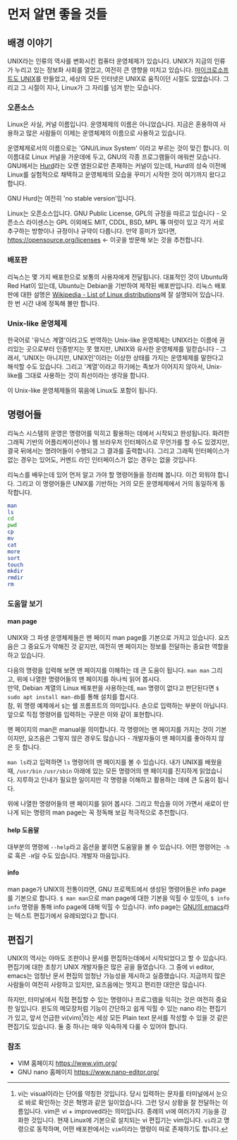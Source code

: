 # 먼저 알면 좋을 것들

## 배경 이야기

UNIX라는 인류의 역사를 변화시킨 컴퓨터 운영체제가 있습니다.
UNIX가 지금의 인류가 누리고 있는 정보화 사회를 열었고, 여전히 큰 영향을 미치고 있습니다.
[마이크로소프트도 UNIX](https://en.wikipedia.org/wiki/Xenix)를 만들었고,
세상의 모든 인터넷은 UNIX로 움직이던 시절도 있었습니다.
그리고 그 시절이 지나, Linux가 그 자리를 넘겨 받는 모습니다.

### 오픈소스

Linux은 사실, 커널 이름입니다. 운영체제의 이름은 아니었습니다. 지금은 혼용하여 사용하고
많은 사람들이 이제는 운영체제의 이름으로 사용하고 있습니다.

운영체제로서의 이름으로는 'GNU/Linux System' 이라고 부르는 것이 맞긴 합니다.
이 이름대로 Linux 커널을 가운데에 두고, GNU의 각종 프로그램들이 애워싼 모습니다.
GNU에서는 [Hurd](https://www.gnu.org/software/hurd/hurd.html)라는 오랜 염원으로만
존재하는 커널이 있는데,  Hurd의 성숙 이전에 Linux를 실험적으로 채택하고
운영체제의 모습을 꾸미기 시작한 것이 여기까지 왔다고 합니다.

GNU Hurd는 여전히 'no stable version'입니다.

Linux는 오픈소스입니다. GNU Public License, GPL의 규정을 따르고 있습니다 -
오픈소스 라이센스는 GPL 이외에도 MIT, CDDL, BSD, MPL 等 여럿이 있고
각기 서로 추구하는 방향이나 규정이나 규약이 다릅니다.
만약 흥미가 있다면, <https://opensource.org/licenses>
&larr; 이곳을 방문해 보는 것을 추천합니다.

### 배포판

리눅스는 몇 가지 배포한으로 보통의 사용자에게 전달됩니다.
대표적인 것이 Ubuntu와 Red Hat이 있는데, Ubuntu는 Debian을 기반하여 제작된 배포판입니다.
리눅스 배포판에 대한 설명은 [Wikipedia - List of Linux distributions](https://en.wikipedia.org/wiki/List_of_Linux_distributions)에 잘 설명되어 있습니다. 한 번 시간 내에 정독해 볼만 합니다.

### Unix-like 운영체제

한국어로 '유닉스 계열'이라고도 번역하는 Unix-like 운영체제는  UNIX라는 이름에 권리있는 곳으로부터 인증받지는 못 했지만, UNIX와 유사한 운영체제를 일컫습니다 - 그래서, 'UNIX는 아니지만, UNIX인'이라는 이상한 상태를 가지는 운영체제를 말한다고 해석할 수도 있습니다. 그리고 '계열'이라고 하기에는 족보가 이어지지 않아서, Unix-like를 그대로 사용하는 것이 최선이라는 생각을 합니다.

이 Unix-like 운영체제들의 묶음에 Linux도 포함이 됩니다.

## 명령어들

리눅스 시스템의 운영은 명령어를 익히고 활용하는 데에서 시작되고 완성됩니다.
화려한 그래픽 기반의 어플리케이션이나 웹 브라우저 인터페이스로 무언가를 할 수도 있겠지만,
결국 뒤에서는 명려어들이 수행되고 그 결과를 출력합니다.
그리고 그래픽 인터페이스가 없는 경우는 있어도,
커멘드 라인 인터페이스가 없는 경우는 없을 것입니다.

리눅스를 배우는데 있어 먼저 알고 가야 할 명령어들을 정리해 봅니다.
이건 외워야 합니다. 그리고 이 명령어들은 UNIX를 기반하는 거의 모든
운영체제에서 거의 동일하게 동작합니다.

```bash
man
ls
cd
pwd
cp
mv
cat
more
sort
touch
mkdir
rmdir
rm
```

### 도움말 보기

#### man page

UNIX와 그 파생 운영체제들은 맨 페이지 man page를 기본으로 가지고 있습니다.
요즈음은 그 중요도가 약해진 것 같지만, 여전히 맨 페이지는 정보를 전달하는
중요한 역할을 하고 있습니다.

다음의 명령을 입력해 보면 맨 페이지를 이해하는 데 큰 도움이 됩니다.
`man man` 그리고, 위에 나열한 명령어들의 맨 페이지를 하나씩 읽어 봅시다.  
만약, Debian 계열의 Linux 배포판을 사용하는데, `man` 명령이 없다고 판단된다면
`$ sudo apt install man-db`를 통해 설치를 합시다.  
참, 위 명령 예제에서 `$`는 쉘 프롬프트의 의미입니다. 손으로 입력하는 부분이 아닙니다. 앞으로 직접 명령어를 입력하는 구문은 이와 같이 표현합니다.

맨 페이지의 man은 manual을 의미합니다.
각 명령어는 맨 페이지를 가지는 것이 기본이지만, 요즈음은 그렇지 않은
경우도 많습니다 - 개발자들이 맨 페이지를 좋아하지 않은 듯 합니다.

`man ls`라고 입력하면 `ls` 명령어의 맨 페이지를 볼 수 있습니다.
내가 UNIX를 배웠을 때, `/usr/bin` `/usr/sbin` 아래에 있는 모든 명령어의
맨 페이지를 진지하게 읽었습니다. 지루하고 인내가 필요한 일이지만
각 명령을 이해하고 활용하는 데에 큰 도움이 됩니다.

위에 나열한 명령어들의 맨 페이지를 읽어 봅시다. 그리고
학습을 이어 가면서 새로이 만나게 되는 명령의 man page는
꼭 정독해 보길 적극적으로 추천합니다.

#### help 도움말

대부분의 명령에 `--help`라고 옵션을 붙히면 도움말을 볼 수 있습니다.
어떤 명령어는 `-h` 로 혹은 `-H`일 수도 있습니다. 개발자 마음입니다.

#### info

man page가 UNIX의 전통이라면, GNU 프로젝트에서 생성된 명령어들은
info page를 기본으로 합니다. `$ man man`으로 man page에 대한 기본을
익힐 수 있듯이, `$ info info` 명령을 통해 info page에 대해 익힐 수
있습니다. info page는 [GNU의 emacs](https://www.gnu.org/software/emacs/)라는 텍스트 편집기에서 유례되었다고 합니다.

## 편집기

UNIX의 역사는 아마도 조판이나 문서를 편집하는데에서 시작되었다고 할 수 있습니다.
편집기에 대한 초창기 UNIX 개발자들은 많은 공을 들였습니다.
그 중에 vi editor, emacs는 엄청난 문서 편집의 엄청난 가능성을 제시하고
실증했습니다. 지금까지 많은 사람들이 여전히 사랑하고 있지만,
요즈음에는 멋지고 편리한 대안은 많습니다.

하지만, 터미널에서 직접 편집할 수 있는 명령이나 프로그램을 익히는 것은
여전히 중요한 일입니다. 윈도의 메모장처럼 기능이 간단하고
쉽게 익힐 수 있는 nano 라는 편집기가 있고, 앞서 언급한 vi(vim)[^2]라는
세상 모든 Plain text 문서를 작성할 수 있을 것 같은 편집기도 있습니다.
둘 중 하나는 매우 익숙하게 다룰 수 있어야 합니다.

[^2]:
    vi는 visual이라는 단어를 약칭한 것입니다.
    당시 입력하는 문자를 터미널에서 눈으로 바로 확인하는 것은 혁명과 같은 일이었습니다.
    그런 당시 상황을 잘 전달하는 이름입니다.
    vim은 vi + improved라는 의미입니다. 종례의 vi에 여러가지 기능을 강화한 것입니다.
    현재 Linux에 기본으로 설치되는 vi 편집기는 vim입니다.
    `vi`라고 명령으로 동작하며, 어떤 배포판에서는 `vim`이라는 명령이 따로 존재하기도 합니다.

### 참조

* VIM 홈페이지 <https://www.vim.org/>
* GNU nano 홈페이지 <https://www.nano-editor.org/>

